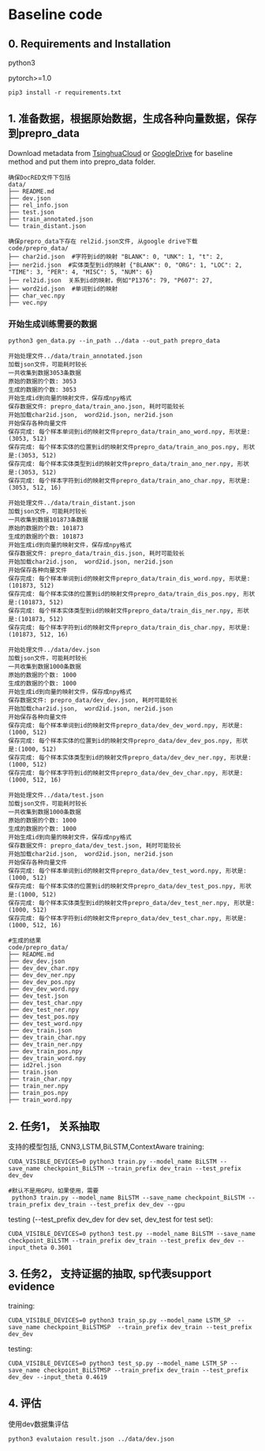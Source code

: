 # Baseline code

## 0. Requirements and Installation
python3

pytorch>=1.0

```
pip3 install -r requirements.txt
```

## 1. 准备数据，根据原始数据，生成各种向量数据，保存到prepro_data

Download metadata from [TsinghuaCloud](https://cloud.tsinghua.edu.cn/d/99e1c0805eb64736af95/) or [GoogleDrive](https://drive.google.com/drive/folders/1Ri3LIILKKBi3aBJjUVCOBpGX5PpONHRK) for baseline method and put them into prepro_data folder.
```buildoutcfg
确保DocRED文件下包括
data/
├── README.md
├── dev.json
├── rel_info.json
├── test.json
├── train_annotated.json
└── train_distant.json

确保prepro_data下存在 rel2id.json文件, 从google drive下载
code/prepro_data/
├── char2id.json  #字符到id的映射 "BLANK": 0, "UNK": 1, "t": 2,
├── ner2id.json  #实体类型到id的映射 {"BLANK": 0, "ORG": 1, "LOC": 2, "TIME": 3, "PER": 4, "MISC": 5, "NUM": 6}
├── rel2id.json  关系到id的映射，例如"P1376": 79, "P607": 27,
├── word2id.json  #单词到id的映射
├── char_vec.npy   
├── vec.npy
```
### 开始生成训练需要的数据
```
python3 gen_data.py --in_path ../data --out_path prepro_data

开始处理文件../data/train_annotated.json
加载json文件，可能耗时较长
一共收集到数据3053条数据
原始的数据的个数: 3053
生成的数据的个数: 3053
开始生成id到向量的映射文件，保存成npy格式
保存数据文件: prepro_data/train_ano.json, 耗时可能较长
开始加载char2id.json,  word2id.json, ner2id.json
开始保存各种向量文件
保存完成: 每个样本单词到id的映射文件prepro_data/train_ano_word.npy, 形状是:(3053, 512)
保存完成: 每个样本实体的位置到id的映射文件prepro_data/train_ano_pos.npy, 形状是:(3053, 512)
保存完成: 每个样本实体类型到id的映射文件prepro_data/train_ano_ner.npy, 形状是:(3053, 512)
保存完成: 每个样本字符到id的映射文件prepro_data/train_ano_char.npy, 形状是:(3053, 512, 16)

开始处理文件../data/train_distant.json
加载json文件，可能耗时较长
一共收集到数据101873条数据
原始的数据的个数: 101873
生成的数据的个数: 101873
开始生成id到向量的映射文件，保存成npy格式
保存数据文件: prepro_data/train_dis.json, 耗时可能较长
开始加载char2id.json,  word2id.json, ner2id.json
开始保存各种向量文件
保存完成: 每个样本单词到id的映射文件prepro_data/train_dis_word.npy, 形状是:(101873, 512)
保存完成: 每个样本实体的位置到id的映射文件prepro_data/train_dis_pos.npy, 形状是:(101873, 512)
保存完成: 每个样本实体类型到id的映射文件prepro_data/train_dis_ner.npy, 形状是:(101873, 512)
保存完成: 每个样本字符到id的映射文件prepro_data/train_dis_char.npy, 形状是:(101873, 512, 16)

开始处理文件../data/dev.json
加载json文件，可能耗时较长
一共收集到数据1000条数据
原始的数据的个数: 1000
生成的数据的个数: 1000
开始生成id到向量的映射文件，保存成npy格式
保存数据文件: prepro_data/dev_dev.json, 耗时可能较长
开始加载char2id.json,  word2id.json, ner2id.json
开始保存各种向量文件
保存完成: 每个样本单词到id的映射文件prepro_data/dev_dev_word.npy, 形状是:(1000, 512)
保存完成: 每个样本实体的位置到id的映射文件prepro_data/dev_dev_pos.npy, 形状是:(1000, 512)
保存完成: 每个样本实体类型到id的映射文件prepro_data/dev_dev_ner.npy, 形状是:(1000, 512)
保存完成: 每个样本字符到id的映射文件prepro_data/dev_dev_char.npy, 形状是:(1000, 512, 16)

开始处理文件../data/test.json
加载json文件，可能耗时较长
一共收集到数据1000条数据
原始的数据的个数: 1000
生成的数据的个数: 1000
开始生成id到向量的映射文件，保存成npy格式
保存数据文件: prepro_data/dev_test.json, 耗时可能较长
开始加载char2id.json,  word2id.json, ner2id.json
开始保存各种向量文件
保存完成: 每个样本单词到id的映射文件prepro_data/dev_test_word.npy, 形状是:(1000, 512)
保存完成: 每个样本实体的位置到id的映射文件prepro_data/dev_test_pos.npy, 形状是:(1000, 512)
保存完成: 每个样本实体类型到id的映射文件prepro_data/dev_test_ner.npy, 形状是:(1000, 512)
保存完成: 每个样本字符到id的映射文件prepro_data/dev_test_char.npy, 形状是:(1000, 512, 16)

#生成的结果
code/prepro_data/
├── README.md
├── dev_dev.json
├── dev_dev_char.npy
├── dev_dev_ner.npy
├── dev_dev_pos.npy
├── dev_dev_word.npy
├── dev_test.json
├── dev_test_char.npy
├── dev_test_ner.npy
├── dev_test_pos.npy
├── dev_test_word.npy
├── dev_train.json
├── dev_train_char.npy
├── dev_train_ner.npy
├── dev_train_pos.npy
├── dev_train_word.npy
├── id2rel.json
├── train.json
├── train_char.npy
├── train_ner.npy
├── train_pos.npy
├── train_word.npy
```

## 2. 任务1， 关系抽取
支持的模型包括, CNN3,LSTM,BiLSTM,ContextAware
training:
```
CUDA_VISIBLE_DEVICES=0 python3 train.py --model_name BiLSTM --save_name checkpoint_BiLSTM --train_prefix dev_train --test_prefix dev_dev

#默认不是用GPU，如果使用，需要
 python3 train.py --model_name BiLSTM --save_name checkpoint_BiLSTM --train_prefix dev_train --test_prefix dev_dev --gpu
```

testing (--test_prefix dev_dev for dev set, dev_test for test set):
```
CUDA_VISIBLE_DEVICES=0 python3 test.py --model_name BiLSTM --save_name checkpoint_BiLSTM --train_prefix dev_train --test_prefix dev_dev --input_theta 0.3601
```

## 3. 任务2， 支持证据的抽取, sp代表support evidence

training:
```
CUDA_VISIBLE_DEVICES=0 python3 train_sp.py --model_name LSTM_SP  --save_name checkpoint_BiLSTMSP  --train_prefix dev_train --test_prefix dev_dev
```

testing:
```
CUDA_VISIBLE_DEVICES=0 python3 test_sp.py --model_name LSTM_SP --save_name checkpoint_BiLSTMSP --train_prefix dev_train --test_prefix dev_dev --input_theta 0.4619
```

## 4. 评估

使用dev数据集评估
```
python3 evalutaion result.json ../data/dev.json
```




